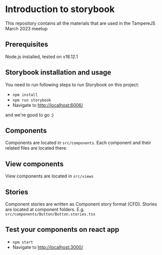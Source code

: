 # Introduction to storybook

This repository contains all the materials that are used in the TampereJS March 2023 meetup

## Prerequisites

Node.js installed, tested on v18.12.1

## Storybook installation and usage

You need to run following steps to run Storybook on this project:

- `npm install`
- `npm run storybook`
- Navigate to <http://localhost:6006/>

and we're good to go :)

## Components

Components are located in `src/components`. Each component and their related files are located there.

## View components

View components are located in `src/views`

## Stories

Component stories are written as Component story format (CFD). Stories are located at component folders. E.g. `src/components/Button/Button.stories.tsx`

## Test your components on react app

- `npm start`
- Navigate to <http://localhost:3000/>
